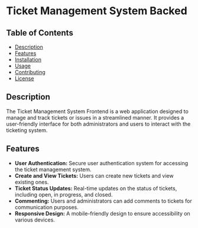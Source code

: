 # Ticket Management System Backed

## Table of Contents

- [Description](#description)
- [Features](#features)
- [Installation](#installation)
- [Usage](#usage)
- [Contributing](#contributing)
- [License](#license)

## Description

The Ticket Management System Frontend is a web application designed to manage and track tickets or issues in a streamlined manner. It provides a user-friendly interface for both administrators and users to interact with the ticketing system.

## Features

- **User Authentication:** Secure user authentication system for accessing the ticket management system.
- **Create and View Tickets:** Users can create new tickets and view existing ones.
- **Ticket Status Updates:** Real-time updates on the status of tickets, including open, in progress, and closed.
- **Commenting:** Users and administrators can add comments to tickets for communication purposes.
- **Responsive Design:** A mobile-friendly design to ensure accessibility on various devices.

